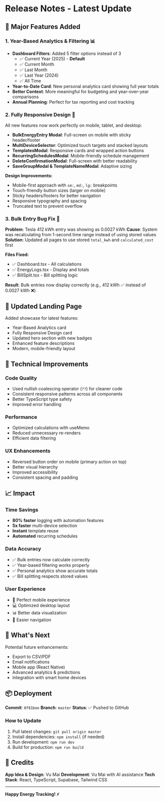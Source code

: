 # Release Notes - Latest Update

## 🎉 Major Features Added

### 1. **Year-Based Analytics & Filtering** 📊
- **Dashboard Filters**: Added 5 filter options instead of 3
  - ✅ Current Year (2025) - **Default**
  - ✅ Current Month
  - ✅ Last Month  
  - ✅ Last Year (2024)
  - ✅ All Time
- **Year-to-Date Card**: New personal analytics card showing full year totals
- **Better Context**: More meaningful for budgeting and year-over-year comparisons
- **Annual Planning**: Perfect for tax reporting and cost tracking

### 2. **Fully Responsive Design** 📱
All new features now work perfectly on mobile, tablet, and desktop:
- **BulkEnergyEntry Modal**: Full-screen on mobile with sticky header/footer
- **MultiDeviceSelector**: Optimized touch targets and stacked layouts
- **TemplatesModal**: Responsive cards and wrapped action buttons
- **RecurringSchedulesModal**: Mobile-friendly schedule management
- **DeleteConfirmationModal**: Full-screen with better readability
- **SaveGroupModal & TemplateNameModal**: Adaptive sizing

**Design Improvements:**
- Mobile-first approach with `sm:`, `md:`, `lg:` breakpoints
- Touch-friendly button sizes (larger on mobile)
- Sticky headers/footers for better navigation
- Responsive typography and spacing
- Truncated text to prevent overflow

### 3. **Bulk Entry Bug Fix** 🐛
**Problem**: Tesla 412 kWh entry was showing as 0.0027 kWh
**Cause**: System was recalculating from 1-second time range instead of using stored values
**Solution**: Updated all pages to use stored `total_kwh` and `calculated_cost` first

**Files Fixed:**
- ✅ Dashboard.tsx - All calculations
- ✅ EnergyLogs.tsx - Display and totals
- ✅ BillSplit.tsx - Bill splitting logic

**Result**: Bulk entries now display correctly (e.g., 412 kWh ✅ instead of 0.0027 kWh ❌)

## 📝 Updated Landing Page

Added showcase for latest features:
- Year-Based Analytics card
- Fully Responsive Design card
- Updated hero section with new badges
- Enhanced feature descriptions
- Modern, mobile-friendly layout

## 🔧 Technical Improvements

### Code Quality
- Used nullish coalescing operator (`??`) for cleaner code
- Consistent responsive patterns across all components
- Better TypeScript type safety
- Improved error handling

### Performance
- Optimized calculations with useMemo
- Reduced unnecessary re-renders
- Efficient data filtering

### UX Enhancements
- Reversed button order on mobile (primary action on top)
- Better visual hierarchy
- Improved accessibility
- Consistent spacing and padding

## 📈 Impact

### Time Savings
- **80% faster** logging with automation features
- **5x faster** multi-device selection
- **Instant** template reuse
- **Automated** recurring schedules

### Data Accuracy
- ✅ Bulk entries now calculate correctly
- ✅ Year-based filtering works properly
- ✅ Personal analytics show accurate totals
- ✅ Bill splitting respects stored values

### User Experience
- 📱 Perfect mobile experience
- 💻 Optimized desktop layout
- 📊 Better data visualization
- 🎯 Easier navigation

## 🚀 What's Next

Potential future enhancements:
- Export to CSV/PDF
- Email notifications
- Mobile app (React Native)
- Advanced analytics & predictions
- Integration with smart home devices

## 📦 Deployment

**Commit**: `0f81bee`
**Branch**: `master`
**Status**: ✅ Pushed to GitHub

### How to Update
1. Pull latest changes: `git pull origin master`
2. Install dependencies: `npm install` (if needed)
3. Run development: `npm run dev`
4. Build for production: `npm run build`

## 🙏 Credits

**App Idea & Design**: Vu Mai
**Development**: Vu Mai with AI assistance
**Tech Stack**: React, TypeScript, Supabase, Tailwind CSS

---

**Happy Energy Tracking! ⚡**
